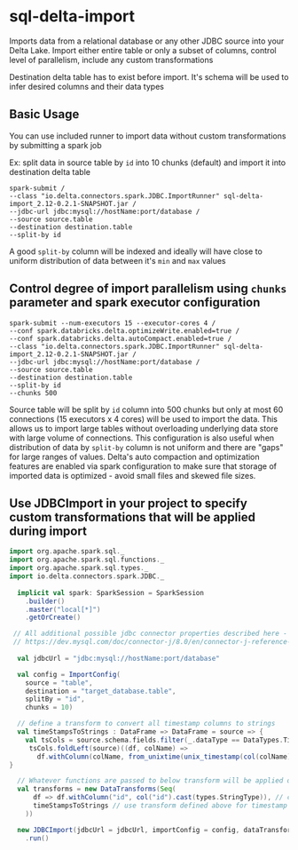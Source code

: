 # sql-delta-import

 Imports data from a relational database or any other JDBC source into your Delta Lake. 
 Import either entire table or only a subset of columns, control level of parallelism, 
 include any custom transformations
 
Destination delta table has to exist before import. It's schema will be used to infer 
desired columns and their data types

## Basic Usage 
You can use included runner to import data without custom transformations by submitting
a spark job

Ex: split data in source table by `id` into 10 chunks (default) and import it into 
destination delta table

```shell script
spark-submit /
--class "io.delta.connectors.spark.JDBC.ImportRunner" sql-delta-import_2.12-0.2.1-SNAPSHOT.jar /
--jdbc-url jdbc:mysql://hostName:port/database /
--source source.table
--destination destination.table
--split-by id
```
A good `split-by` column will be indexed and ideally will have close to uniform distribution
of data between it's `min` and `max` values

## Control degree of import parallelism using `chunks` parameter and spark executor configuration
```shell script
spark-submit --num-executors 15 --executor-cores 4 /
--conf spark.databricks.delta.optimizeWrite.enabled=true /
--conf spark.databricks.delta.autoCompact.enabled=true /
--class "io.delta.connectors.spark.JDBC.ImportRunner" sql-delta-import_2.12-0.2.1-SNAPSHOT.jar /
--jdbc-url jdbc:mysql://hostName:port/database /
--source source.table
--destination destination.table
--split-by id
--chunks 500
```
Source table will be split by `id` column into 500 chunks but only at most 60 connections 
(15 executors x 4 cores) will be used to import the data. This allows us to import large 
tables without overloading underlying data store with large volume of connections. This 
configuration is also useful when distribution of data by `split-by` column is not uniform 
and there are "gaps" for large ranges of values. Delta's auto compaction and optimization 
features are enabled via spark configuration to make sure that storage of imported data is 
optimized - avoid small files and skewed file sizes. 

## Use JDBCImport in your project to specify custom transformations that will be applied during import

```scala
import org.apache.spark.sql._
import org.apache.spark.sql.functions._
import org.apache.spark.sql.types._
import io.delta.connectors.spark.JDBC._
  
  implicit val spark: SparkSession = SparkSession
    .builder()
    .master("local[*]")
    .getOrCreate()

 // All additional possible jdbc connector properties described here -
 // https://dev.mysql.com/doc/connector-j/8.0/en/connector-j-reference-configuration-properties.html
  
  val jdbcUrl = "jdbc:mysql://hostName:port/database"

  val config = ImportConfig(
    source = "table",
    destination = "target_database.table",
    splitBy = "id",
    chunks = 10)

  // define a transform to convert all timestamp columns to strings
  val timeStampsToStrings : DataFrame => DataFrame = source => {
    val tsCols = source.schema.fields.filter(_.dataType == DataTypes.TimestampType).map(_.name)
     tsCols.foldLeft(source)((df, colName) =>
       df.withColumn(colName, from_unixtime(unix_timestamp(col(colName)), "yyyy-MM-dd HH:mm:ss.S")))
}

  // Whatever functions are passed to below transform will be applied during import
  val transforms = new DataTransforms(Seq(
      df => df.withColumn("id", col("id").cast(types.StringType)), // cast id column to string
      timeStampsToStrings // use transform defined above for timestamp conversion
    ))

  new JDBCImport(jdbcUrl = jdbcUrl, importConfig = config, dataTransform = transforms)
    .run()
```

